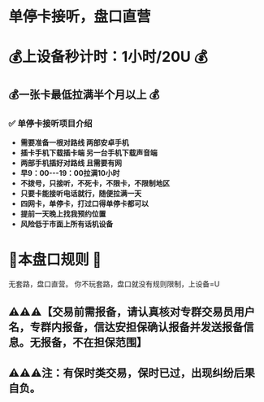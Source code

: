 # 单停卡接听，盘口直营

# 💰上设备秒计时：1小时/20U 💰

## 💰一张卡最低拉满半个月以上 💰

### ✅ **单停卡接听项目介绍**
- **需要准备一根对路线  两部安卓手机**
- **插卡手机下载插卡端  另一台手机下载声音端**
- **两部手机插好对路线 且需要有网**
- **早9：00---19：00拉满10小时**
- **不拨号，只接听，不死卡，不限卡，不限制地区**
- **只要卡能接听电话就行，随便拉满一天**
- **四网卡，单停卡，打过口得单停卡都可以**
- **提前一天晚上找我预约位置**
- **风险低于市面上所有话机设备**

# 🤝本盘口规则 📖
无套路，盘口直营。
你不玩套路，盘口就没有规则限制，上设备=U

## ⚠️⚠️⚠️【交易前需报备，请认真核对专群交易员用户名，专群内报备，信达安担保确认报备并发送报备信息。无报备，不在担保范围】

## ⚠️⚠️⚠️注：有保时类交易，保时已过，出现纠纷后果自负。

